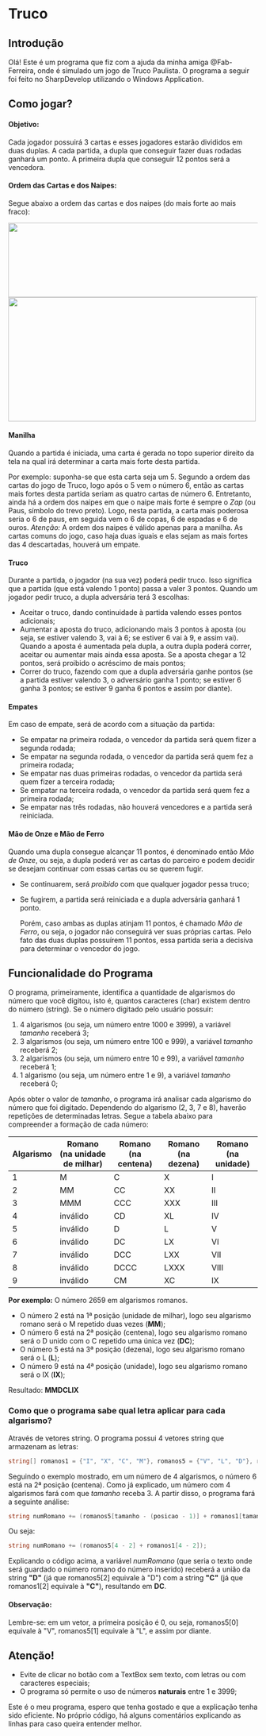 # Truco
## Introdução
  Olá! Este é um programa que fiz com a ajuda da minha amiga @Fab-Ferreira, onde é simulado um jogo de Truco Paulista. O programa a seguir foi feito no SharpDevelop utilizando o Windows Application.
&nbsp;

## Como jogar?
#### Objetivo:
  Cada jogador possuirá 3 cartas e esses jogadores estarão divididos em duas duplas. A cada partida, a dupla que conseguir fazer duas rodadas ganhará um ponto. A primeira dupla que conseguir 12 pontos será a vencedora.

#### Ordem das Cartas e dos Naipes:
  Segue abaixo a ordem das cartas e dos naipes (do mais forte ao mais fraco):
  
  <img src="http://www.jogosdorei.com.br/images/baralho-online/cartas/sequencia-truco-fr.png" width=525 height=150>
  <img src="https://www.fazfacil.com.br/wp-content/uploads/2014/01/20140130-truco-ordem-naipes.png" width=500 height=250>
 
#### Manilha
  Quando a partida é iniciada, uma carta é gerada no topo superior direito da tela na qual irá determinar a carta mais forte desta partida.
  
  Por exemplo: suponha-se que esta carta seja um 5. Segundo a ordem das cartas do jogo de Truco, logo após o 5 vem o número 6, então as cartas mais fortes desta partida seriam as quatro cartas de número 6. Entretanto, ainda há a ordem dos naipes em que o naipe mais forte é sempre o *Zap* (ou Paus, símbolo do trevo preto). Logo, nesta partida, a carta mais poderosa seria o 6 de paus, em seguida vem o 6 de copas, 6 de espadas e 6 de ouros.
  *Atenção:* A ordem dos naipes é válido apenas para a manilha. As cartas comuns do jogo, caso haja duas iguais e elas sejam as mais fortes das 4 descartadas, houverá um empate.

#### Truco
  Durante a partida, o jogador (na sua vez) poderá pedir truco. Isso significa que a partida (que está valendo 1 ponto) passa a valer 3 pontos. Quando um jogador pedir truco, a dupla adversária terá 3 escolhas:
- Aceitar o truco, dando continuidade à partida valendo esses pontos adicionais;
- Aumentar a aposta do truco, adicionando mais 3 pontos à aposta (ou seja, se estiver valendo 3, vai à 6; se estiver 6 vai à 9, e assim vai). Quando a aposta é aumentada pela dupla, a outra dupla poderá correr, aceitar ou aumentar mais ainda essa aposta. Se a aposta chegar a 12 pontos, será proibido o acréscimo de mais pontos;
- Correr do truco, fazendo com que a dupla adversária ganhe pontos (se a partida estiver valendo 3, o adversário ganha 1 ponto; se estiver 6 ganha 3 pontos; se estiver 9 ganha 6 pontos e assim por diante).

#### Empates
  Em caso de empate, será de acordo com a situação da partida:
- Se empatar na primeira rodada, o vencedor da partida será quem fizer a segunda rodada;
- Se empatar na segunda rodada, o vencedor da partida será quem fez a primeira rodada;
- Se empatar nas duas primeiras rodadas, o vencedor da partida será quem fizer a terceira rodada;
- Se empatar na terceira rodada, o vencedor da partida será quem fez a primeira rodada;
- Se empatar nas três rodadas, não houverá vencedores e a partida será reiniciada.

#### Mão de Onze e Mão de Ferro
  Quando uma dupla consegue alcançar 11 pontos, é denominado então *Mão de Onze*, ou seja, a dupla poderá ver as cartas do parceiro e podem decidir se desejam continuar com essas cartas ou se querem fugir.
- Se continuarem, será *proibido* com que qualquer jogador pessa truco;
- Se fugirem, a partida será reiniciada e a dupla adversária ganhará 1 ponto.

  Porém, caso ambas as duplas atinjam 11 pontos, é chamado *Mão de Ferro*, ou seja, o jogador não conseguirá ver suas próprias cartas. Pelo fato das duas duplas possuírem 11 pontos, essa partida seria a decisiva para determinar o vencedor do jogo.
  
## Funcionalidade do Programa
O programa, primeiramente, identifica a quantidade de algarismos do número que você digitou, isto é, quantos caracteres (char) existem dentro do número (string). Se o número digitado pelo usuário possuir:
1. 4 algarismos (ou seja, um número entre 1000 e 3999), a variável *tamanho* receberá 3;
2. 3 algarismos (ou seja, um número entre 100 e 999), a variável *tamanho* receberá 2;
3. 2 algarismos (ou seja, um número entre 10 e 99), a variável *tamanho* receberá 1;
4. 1 algarismo (ou seja, um número entre 1 e 9), a variável *tamanho* receberá 0;

Após obter o valor de *tamanho*, o programa irá analisar cada algarismo do número que foi digitado. Dependendo do algarismo (2, 3, 7 e 8), haverão repetições de determinadas letras. Segue a tabela abaixo para compreender a formação de cada número:

Algarismo | Romano (na unidade de milhar) | Romano (na centena) | Romano (na dezena) | Romano (na unidade)
----- | ------ | ------ | ------ | ------ 
1 | M | C | X | I
2 | MM | CC | XX | II
3 | MMM | CCC | XXX | III
4 | inválido | CD | XL | IV
5 | inválido | D | L | V
6 | inválido | DC | LX | VI
7 | inválido | DCC | LXX | VII
8 | inválido | DCCC | LXXX | VIII
9 | inválido | CM | XC | IX

**Por exemplo:** O número 2659 em algarismos romanos.
- O número 2 está na 1ª posição (unidade de milhar), logo seu algarismo romano será o M repetido duas vezes (**MM**);
- O número 6 está na 2ª posição (centena), logo seu algarismo romano será o D unido com o C repetido uma única vez (**DC**);
- O número 5 está na 3ª posição (dezena), logo seu algarismo romano será o L (**L**);
- O número 9 está na 4ª posição (unidade), logo seu algarismo romano será o IX (**IX**);

Resultado: **MMDCLIX**
&nbsp;

### Como que o programa sabe qual letra aplicar para cada algarismo?
Através de vetores string. O programa possui 4 vetores string que armazenam as letras:
~~~c#
string[] romanos1 = {"I", "X", "C", "M"}, romanos5 = {"V", "L", "D"}, romanos4 = {"IV", "XL", "CD"}, romanos9 = {"IX", "XC", "CM"}
~~~
Seguindo o exemplo mostrado, em um número de 4 algarismos, o número 6 está na 2ª posição (centena). Como já explicado, um número com 4 algarismos fará com que *tamanho* receba 3. A partir disso, o programa fará a seguinte análise:
~~~c#
string numRomano += (romanos5[tamanho - (posicao - 1)] + romanos1[tamanho - (posicao - 1)]);
~~~
Ou seja:
~~~c#
string numRomano += (romanos5[4 - 2] + romanos1[4 - 2]);
~~~
Explicando o código acima, a variável *numRomano* (que seria o texto onde será guardado o número romano do número inserido) receberá a união da string **"D"** (já que romanos5[2] equivale à "D") com a string **"C"** (já que romanos1[2] equivale à **"C"**), resultando em **DC**.

#### Observação:
Lembre-se: em um vetor, a primeira posição é 0, ou seja, romanos5[0] equivale à "V", romanos5[1] equivale à "L", e assim por diante.

## Atenção!
- Evite de clicar no botão com a TextBox sem texto, com letras ou com caracteres especiais;
- O programa só permite o uso de números **naturais** entre 1 e 3999;

Este é o meu programa, espero que tenha gostado e que a explicação tenha sido eficiente. No próprio código, há alguns comentários explicando as linhas para caso queira entender melhor.
